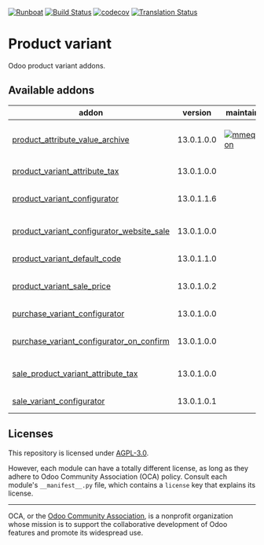 
[![Runboat](https://img.shields.io/badge/runboat-Try%20me-875A7B.png)](https://runboat.odoo-community.org/builds?repo=OCA/product-variant&target_branch=13.0)
[![Build Status](https://travis-ci.com/OCA/product-variant.svg?branch=13.0)](https://travis-ci.com/OCA/product-variant)
[![codecov](https://codecov.io/gh/OCA/product-variant/branch/13.0/graph/badge.svg)](https://codecov.io/gh/OCA/product-variant)
[![Translation Status](https://translation.odoo-community.org/widgets/product-variant-13-0/-/svg-badge.svg)](https://translation.odoo-community.org/engage/product-variant-13-0/?utm_source=widget)

<!-- /!\ do not modify above this line -->

# Product variant

Odoo product variant addons.

<!-- /!\ do not modify below this line -->

<!-- prettier-ignore-start -->

[//]: # (addons)

Available addons
----------------
addon | version | maintainers | summary
--- | --- | --- | ---
[product_attribute_value_archive](product_attribute_value_archive/) | 13.0.1.0.0 | [![mmequignon](https://github.com/mmequignon.png?size=30px)](https://github.com/mmequignon) | Allows to archive a `product.attribute.value` referenced by archived `product.product`.
[product_variant_attribute_tax](product_variant_attribute_tax/) | 13.0.1.0.0 |  | Set taxes on the product attribute values
[product_variant_configurator](product_variant_configurator/) | 13.0.1.1.6 |  | Provides an abstract model for product variant configuration.
[product_variant_configurator_website_sale](product_variant_configurator_website_sale/) | 13.0.1.0.0 |  | Product Variant Configurator glue to Website Sale
[product_variant_default_code](product_variant_default_code/) | 13.0.1.1.0 |  | Product Variant Default Code
[product_variant_sale_price](product_variant_sale_price/) | 13.0.1.0.2 |  | Allows to write fixed prices in product variants
[purchase_variant_configurator](purchase_variant_configurator/) | 13.0.1.0.0 |  | Product variants in purchase management
[purchase_variant_configurator_on_confirm](purchase_variant_configurator_on_confirm/) | 13.0.1.0.0 |  | Create product variants when confirming the purchase order
[sale_product_variant_attribute_tax](sale_product_variant_attribute_tax/) | 13.0.1.0.0 |  | Bring the taxes associated to product values
[sale_variant_configurator](sale_variant_configurator/) | 13.0.1.0.1 |  | Product variants in sale management

[//]: # (end addons)

<!-- prettier-ignore-end -->

## Licenses

This repository is licensed under [AGPL-3.0](LICENSE).

However, each module can have a totally different license, as long as they adhere to Odoo Community Association (OCA)
policy. Consult each module's `__manifest__.py` file, which contains a `license` key
that explains its license.

----
OCA, or the [Odoo Community Association](http://odoo-community.org/), is a nonprofit
organization whose mission is to support the collaborative development of Odoo features
and promote its widespread use.

